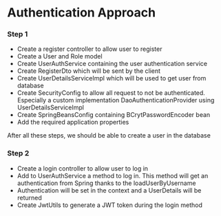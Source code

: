 # Authentication Approach

### Step 1

- Create a register controller to allow user to register
- Create a User and Role model
- Create UserAuthService containing the user authentication service
- Create RegisterDto which will be sent by the client
- Create UserDetailsServiceImpl which will be used to get user from database
- Create SecurityConfig to allow all request to not be authenticated. Especially a custom implementation DaoAuthenticationProvider using UserDetailsServiceImpl
- Create SpringBeansConfig containing BCrytPasswordEncoder bean
- Add the required application properties

After all these steps, we should be able to create a user in the database

### Step 2

- Create a login controller to allow user to log in
- Add to UserAuthService a method to log in. This method will get an authentication from Spring thanks to the loadUserByUsername
- Authentication will be set in the context and a UserDetails will be returned
- Create JwtUtils to generate a JWT token during the login method
